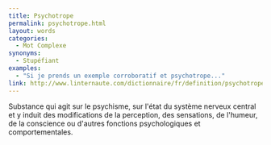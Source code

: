 ```yaml
---
title: Psychotrope
permalink: psychotrope.html
layout: words
categories:
  - Mot Complexe
synonyms:
  - Stupéfiant
examples:
  - "Si je prends un exemple corroboratif et psychotrope..."
link: http://www.linternaute.com/dictionnaire/fr/definition/psychotrope/
---
```


Substance qui agit sur le psychisme, sur l'état du système nerveux central et y induit des modifications de la perception, des sensations, de l'humeur, de la conscience ou d'autres fonctions psychologiques et comportementales.
